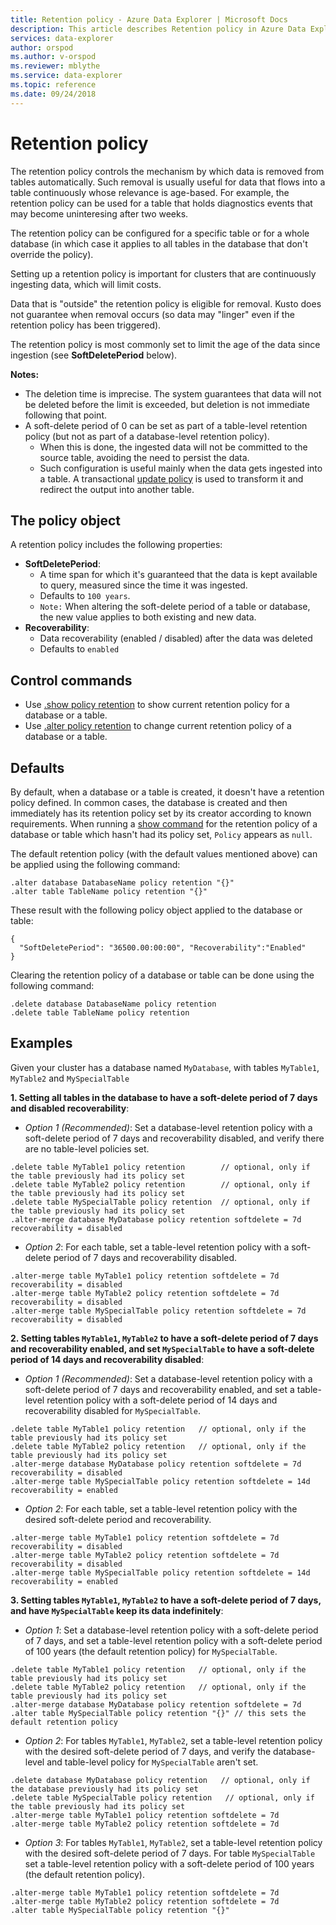 ```yaml
---
title: Retention policy - Azure Data Explorer | Microsoft Docs
description: This article describes Retention policy in Azure Data Explorer.
services: data-explorer
author: orspod
ms.author: v-orspod
ms.reviewer: mblythe
ms.service: data-explorer
ms.topic: reference
ms.date: 09/24/2018
---
```

# Retention policy

The retention policy controls the mechanism by which data is removed from tables automatically.
Such removal is usually useful for data that flows into a table continuously whose relevance
is age-based. For example, the retention policy can be used for a table that holds diagnostics
events that may become uninteresing after two weeks.

The retention policy can be configured for a specific table or for a whole database
(in which case it applies to all tables in the database that don't override the policy).

Setting up a retention policy is important for clusters that are continuously ingesting
data, which will limit costs.

Data that is "outside" the retention policy is eligible for removal. Kusto does not
guarantee when removal occurs (so data may "linger" even if the retention policy has been triggered).

The retention policy is most commonly set to limit the age of the data since ingestion
(see **SoftDeletePeriod** below).

**Notes:**
- The deletion time is imprecise. The system guarantees that data will not be
deleted before the limit is exceeded, but deletion is not immediate following that point.
- A soft-delete period of 0 can be set as part of a table-level retention policy (but not as part of a database-level retention policy).
	- When this is done, the ingested data will not be committed to the source table, 
	avoiding the need to persist the data.
	- Such configuration is useful mainly when the data gets ingested into a table.
	A transactional [update policy](updatepolicy.md) is used to transform 
	it and redirect the output into another table.

## The policy object
A retention policy includes the following properties:

* **SoftDeletePeriod**:
    - A time span for which it's guaranteed that the data is kept available to query, measured since the time it was ingested.
    - Defaults to `100 years`.
    - `Note:` When altering the soft-delete period of a table or database, the new value applies to both existing and new data.
* **Recoverability**:
    - Data recoverability (enabled / disabled) after the data was deleted
    - Defaults to `enabled`

## Control commands
* Use [.show policy retention](../management/retention-policy.md) to show current retention
policy for a database or a table.
* Use [.alter policy retention](../management/retention-policy.md) to change current 
retention policy of a database or a table.

## Defaults
By default, when a database or a table is created, it doesn't have a retention policy defined.
In common cases, the database is created and then immediately has its retention policy set by its creator according to known requirements.
When running a [show command](../management/retention-policy.md) for the retention policy of a database or table 
which hasn't had its policy set, `Policy` appears as `null`.

The default retention policy (with the default values mentioned above) can be applied using the following command:
```kusto
.alter database DatabaseName policy retention "{}"
.alter table TableName policy retention "{}"
```
These result with the following policy object applied to the database or table:
```kusto
{
  "SoftDeletePeriod": "36500.00:00:00", "Recoverability":"Enabled"
}
```
Clearing the retention policy of a database or table can be done using the following command:
```kusto
.delete database DatabaseName policy retention
.delete table TableName policy retention
```

## Examples

Given your cluster has a database named `MyDatabase`, with tables `MyTable1`, `MyTable2` and `MySpecialTable`

**1. Setting all tables in the database to have a soft-delete period of 7 days and disabled recoverability**:

- *Option 1 (Recommended)*: Set a database-level retention policy with a soft-delete period of 7 days and recoverability disabled, and verify there are no table-level policies set.
```kusto
.delete table MyTable1 policy retention        // optional, only if the table previously had its policy set
.delete table MyTable2 policy retention        // optional, only if the table previously had its policy set
.delete table MySpecialTable policy retention  // optional, only if the table previously had its policy set
.alter-merge database MyDatabase policy retention softdelete = 7d recoverability = disabled
```

- *Option 2*: For each table, set a table-level retention policy with a soft-delete period of 7 days and recoverability disabled.
```kusto
.alter-merge table MyTable1 policy retention softdelete = 7d recoverability = disabled
.alter-merge table MyTable2 policy retention softdelete = 7d recoverability = disabled
.alter-merge table MySpecialTable policy retention softdelete = 7d recoverability = disabled
```

**2. Setting tables `MyTable1`, `MyTable2` to have a soft-delete period of 7 days and recoverability enabled, and set `MySpecialTable` to have a soft-delete period of 14 days and recoverability disabled**:

- *Option 1 (Recommended)*: Set a database-level retention policy with a soft-delete period of 7 days and recoverability enabled, and set a table-level retention policy with a 
soft-delete period of 14 days and recoverability disabled for `MySpecialTable`.
```kusto
.delete table MyTable1 policy retention   // optional, only if the table previously had its policy set
.delete table MyTable2 policy retention   // optional, only if the table previously had its policy set
.alter-merge database MyDatabase policy retention softdelete = 7d recoverability = disabled
.alter-merge table MySpecialTable policy retention softdelete = 14d recoverability = enabled
```

- *Option 2*: For each table, set a table-level retention policy with the desired soft-delete period and recoverability.
```kusto
.alter-merge table MyTable1 policy retention softdelete = 7d recoverability = disabled
.alter-merge table MyTable2 policy retention softdelete = 7d recoverability = disabled
.alter-merge table MySpecialTable policy retention softdelete = 14d recoverability = enabled
```

**3. Setting tables `MyTable1`, `MyTable2` to have a soft-delete period of 7 days, and have `MySpecialTable` keep its data indefinitely**:

- *Option 1*: Set a database-level retention policy with a soft-delete period of 7 days, and set a table-level retention policy with a 
soft-delete period of 100 years (the default retention policy) for `MySpecialTable`.
```kusto
.delete table MyTable1 policy retention   // optional, only if the table previously had its policy set
.delete table MyTable2 policy retention   // optional, only if the table previously had its policy set
.alter-merge database MyDatabase policy retention softdelete = 7d
.alter table MySpecialTable policy retention "{}" // this sets the default retention policy
```

- *Option 2*: For tables `MyTable1`, `MyTable2`, set a table-level retention policy with the desired soft-delete period of 7 days, and verify the 
database-level and table-level policy for `MySpecialTable` aren't set.
```kusto
.delete database MyDatabase policy retention   // optional, only if the database previously had its policy set
.delete table MySpecialTable policy retention   // optional, only if the table previously had its policy set
.alter-merge table MyTable1 policy retention softdelete = 7d
.alter-merge table MyTable2 policy retention softdelete = 7d
```

- *Option 3*: For tables `MyTable1`, `MyTable2`, set a table-level retention policy with the desired soft-delete period of 7 days. For table 
`MySpecialTable` set a table-level retention policy with a soft-delete period of 100 years (the default retention policy).
```kusto
.alter-merge table MyTable1 policy retention softdelete = 7d
.alter-merge table MyTable2 policy retention softdelete = 7d
.alter table MySpecialTable policy retention "{}"
```